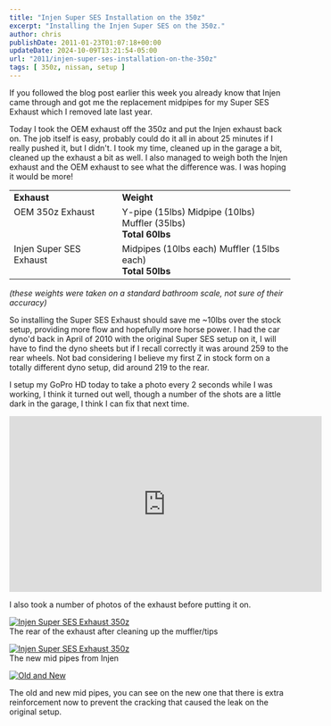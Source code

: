 ```yaml
---
title: "Injen Super SES Installation on the 350z"
excerpt: "Installing the Injen Super SES on the 350z."
author: chris
publishDate: 2011-01-23T01:07:18+00:00
updateDate: 2024-10-09T13:21:54-05:00
url: "2011/injen-super-ses-installation-on-the-350z"
tags: [ 350z, nissan, setup ]
---
```


If you followed the blog post earlier this week you already know that Injen came through and got me the replacement midpipes for my Super SES Exhaust which I removed late last year.

Today I took the OEM exhaust off the 350z and put the Injen exhaust back on. The job itself is easy, probably could do it all in about 25 minutes if I really pushed it, but I didn't. I took my time, cleaned up in the garage a bit, cleaned up the exhaust a bit as well. I also managed to weigh both the Injen exhaust and the OEM exhaust to see what the difference was. I was hoping it would be more!

<table border="0" cellspacing="0" cellpadding="2" width="613">      <tbody>          <tr>              <td valign="top" style="width: 225px;"><strong>Exhaust</strong></td>              <td valign="top" style="width: 386px;"><strong>Weight</strong></td>          </tr>          <tr>              <td valign="top" style="width: 225px;">OEM 350z Exhaust</td>              <td valign="top" style="width: 386px;">Y-pipe (15lbs) Midpipe (10lbs) Muffler (35lbs)         <br />              <strong>Total 60lbs</strong></td>          </tr>          <tr>              <td valign="top" style="width: 225px;">Injen Super SES Exhaust</td>              <td valign="top" style="width: 386px;">Midpipes (10lbs each) Muffler (15lbs each)         <br />              <strong>Total 50lbs</strong></td>          </tr>      </tbody>  </table>

*(these weights were taken on a standard bathroom scale, not sure of their accuracy)*

So installing the Super SES Exhaust should save me ~10lbs over the stock setup, providing more flow and hopefully more horse power. I had the car dyno'd back in April of 2010 with the original Super SES setup on it, I will have to find the dyno sheets but if I recall correctly it was around 259 to the rear wheels. Not bad considering I believe my first Z in stock form on a totally different dyno setup, did around 219 to the rear.

I setup my GoPro HD today to take a photo every 2 seconds while I was working, I think it turned out well, though a number of the shots are a little dark in the garage, I think I can fix that next time.

   
<iframe width="560" height="315" src="https://www.youtube.com/embed/jS4hn0s8lrM?si=lana2JPLt2g27xQW" title="YouTube video player" frameborder="0" allow="accelerometer; autoplay; clipboard-write; encrypted-media; gyroscope; picture-in-picture; web-share" referrerpolicy="strict-origin-when-cross-origin" allowfullscreen></iframe>

I also took a number of photos of the exhaust before putting it on.

<a title="Injen Super SES Exhaust 350z" href="https://www.flickr.com/photos/17726343@N00/5379887402/"><img alt="Injen Super SES Exhaust 350z" src="https://static.flickr.com/5244/5379887402_95ef90bdd9.jpg" style="border-width: 0px;border-style: solid;" /></a>    <br />  The rear of the exhaust after cleaning up the muffler/tips

<a title="Injen Super SES Exhaust 350z" href="https://www.flickr.com/photos/17726343@N00/5379886538/"><img alt="Injen Super SES Exhaust 350z" src="https://static.flickr.com/5288/5379886538_ed8724ec2c.jpg" style="border-width: 0px;border-style: solid;" /></a>    <br />  The new mid pipes from Injen

<a title="Old and New" href="https://www.flickr.com/photos/17726343@N00/5379280999/"><img alt="Old and New" src="https://static.flickr.com/5244/5379280999_31ac336e52.jpg" style="border-width: 0px;border-style: solid;" /></a>    

The old and new mid pipes, you can see on the new one that there is extra reinforcement now to prevent the cracking that caused the leak on the original setup.

